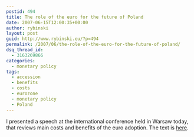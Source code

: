 ```yaml
---
postid: 494
title: The role of the euro for the future of Poland
date: 2007-06-15T12:00:35+00:00
author: rybinski
layout: post
guid: http://www.rybinski.eu/?p=494
permalink: /2007/06/the-role-of-the-euro-for-the-future-of-poland/
dsq_thread_id:
  - 3163269866
categories:
  - monetary policy
tags:
  - accession
  - benefits
  - costs
  - eurozone
  - monetary policy
  - Poland
---
```

I presented a speech at the international conference held in Warsaw today, that reviews main costs and benefits of the euro adoption. The text is [here](http://www.nbp.pl/publikacje/wyklady/rybinskiadesti.pdf).
